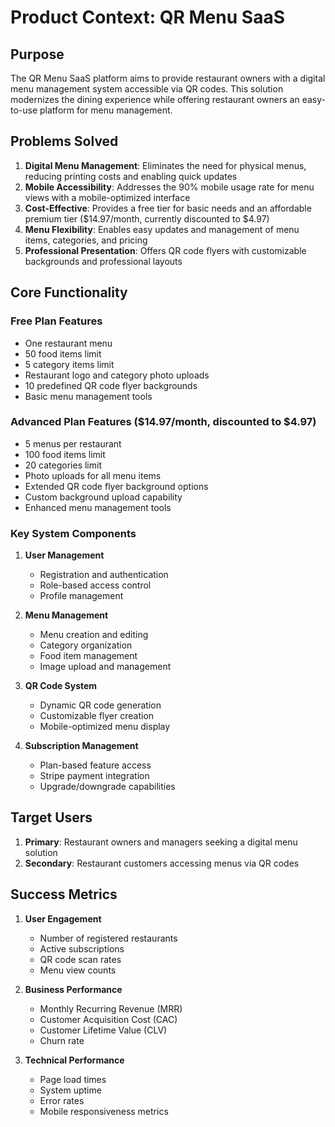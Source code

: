# Product Context: QR Menu SaaS

## Purpose
The QR Menu SaaS platform aims to provide restaurant owners with a digital menu management system accessible via QR codes. This solution modernizes the dining experience while offering restaurant owners an easy-to-use platform for menu management.

## Problems Solved
1. **Digital Menu Management**: Eliminates the need for physical menus, reducing printing costs and enabling quick updates
2. **Mobile Accessibility**: Addresses the 90% mobile usage rate for menu views with a mobile-optimized interface
3. **Cost-Effective**: Provides a free tier for basic needs and an affordable premium tier ($14.97/month, currently discounted to $4.97)
4. **Menu Flexibility**: Enables easy updates and management of menu items, categories, and pricing
5. **Professional Presentation**: Offers QR code flyers with customizable backgrounds and professional layouts

## Core Functionality

### Free Plan Features
- One restaurant menu
- 50 food items limit
- 5 category items limit
- Restaurant logo and category photo uploads
- 10 predefined QR code flyer backgrounds
- Basic menu management tools

### Advanced Plan Features ($14.97/month, discounted to $4.97)
- 5 menus per restaurant
- 100 food items limit
- 20 categories limit
- Photo uploads for all menu items
- Extended QR code flyer background options
- Custom background upload capability
- Enhanced menu management tools

### Key System Components
1. **User Management**
   - Registration and authentication
   - Role-based access control
   - Profile management

2. **Menu Management**
   - Menu creation and editing
   - Category organization
   - Food item management
   - Image upload and management

3. **QR Code System**
   - Dynamic QR code generation
   - Customizable flyer creation
   - Mobile-optimized menu display

4. **Subscription Management**
   - Plan-based feature access
   - Stripe payment integration
   - Upgrade/downgrade capabilities

## Target Users
1. **Primary**: Restaurant owners and managers seeking a digital menu solution
2. **Secondary**: Restaurant customers accessing menus via QR codes

## Success Metrics
1. **User Engagement**
   - Number of registered restaurants
   - Active subscriptions
   - QR code scan rates
   - Menu view counts

2. **Business Performance**
   - Monthly Recurring Revenue (MRR)
   - Customer Acquisition Cost (CAC)
   - Customer Lifetime Value (CLV)
   - Churn rate

3. **Technical Performance**
   - Page load times
   - System uptime
   - Error rates
   - Mobile responsiveness metrics
